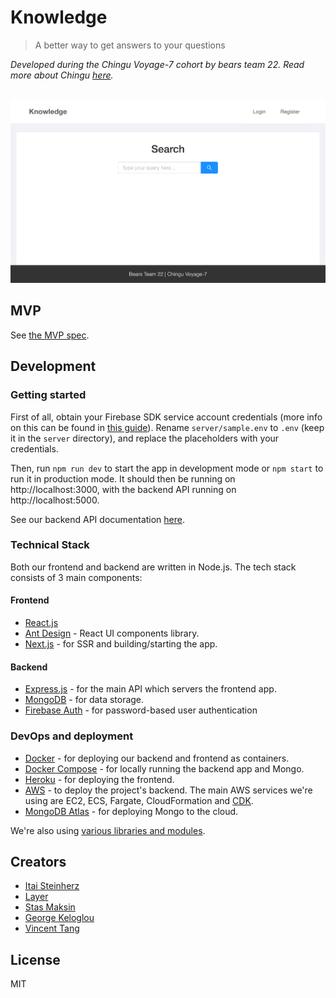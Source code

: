 # Knowledge

> A better way to get answers to your questions

_Developed during the Chingu Voyage-7 cohort by bears team 22. Read more about Chingu [here](https://chingu.io)._

<br>
<div align="center">
	<a href="http://knowledge2019.herokuapp.com">
		<img src="screenshot.png" width="661">
	</a>
</div>


## MVP

See [the MVP spec](docs/mvp.md).


## Development

### Getting started

First of all, obtain your Firebase SDK service account credentials (more info on this can be found in [this guide](https://firebase.google.com/docs/admin/setup#add_firebase_to_your_app)). Rename `server/sample.env` to `.env` (keep it in the `server` directory), and replace the placeholders with your credentials.

Then, run `npm run dev` to start the app in development mode or `npm start` to run it in production mode. It should then be running on http://localhost:3000, with the backend API running on http://localhost:5000.

See our backend API documentation [here](https://rawcdn.githack.com/chingu-voyage7/Bears-Team-22/a666ca417134b6b29758eb851f257af446b78d61/docs/index.html).

### Technical Stack

Both our frontend and backend are written in Node.js. The tech stack consists of 3 main components:

#### Frontend

- [React.js](https://reactjs.org)
- [Ant Design](https://ant.design/) - React UI components library.
- [Next.js](https://nextjs.org) - for SSR and building/starting the app.

#### Backend

- [Express.js](https://expressjs.com) - for the main API which servers the frontend app.
- [MongoDB](https://www.mongodb.com) - for data storage.
- [Firebase Auth](https://firebase.google.com/docs/auth) - for password-based user authentication

### DevOps and deployment

- [Docker](https://www.docker.com) - for deploying our backend and frontend as containers.
- [Docker Compose](https://docs.docker.com/compose) - for locally running the backend app and Mongo.
- [Heroku](https://www.heroku.com) - for deploying the frontend.
- [AWS](https://aws.amazon.com/) - to deploy the project's backend. The main AWS services we're using are EC2, ECS, Fargate, CloudFormation and [CDK](https://github.com/awslabs/aws-cdk).
- [MongoDB Atlas](https://www.mongodb.com/cloud/atlas) - for deploying Mongo to the cloud.

We're also using [various libraries and modules](https://github.com/chingu-voyage7/Bears-Team-22/network/dependencies).

## Creators

- [Itai Steinherz](https://github.com/itaisteinherz)
- [Layer](https://github.com/R-Layer)
- [Stas Maksin](https://github.com/mastas3)
- [George Keloglou](https://github.com/geokeloglou)
- [Vincent Tang](https://github.com/vincentntang)


## License

MIT
